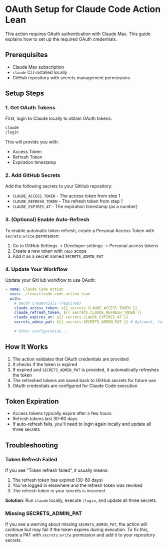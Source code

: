 # OAuth Setup for Claude Code Action Lean

This action requires OAuth authentication with Claude Max. This guide explains how to set up the required OAuth credentials.

## Prerequisites

- Claude Max subscription
- `claude` CLI installed locally
- GitHub repository with secrets management permissions

## Setup Steps

### 1. Get OAuth Tokens

First, login to Claude locally to obtain OAuth tokens:

```bash
claude
/login
```

This will provide you with:
- Access Token
- Refresh Token  
- Expiration timestamp

### 2. Add GitHub Secrets

Add the following secrets to your GitHub repository:

- `CLAUDE_ACCESS_TOKEN` - The access token from step 1
- `CLAUDE_REFRESH_TOKEN` - The refresh token from step 1
- `CLAUDE_EXPIRES_AT` - The expiration timestamp (as a number)

### 3. (Optional) Enable Auto-Refresh

To enable automatic token refresh, create a Personal Access Token with `secrets:write` permission:

1. Go to GitHub Settings → Developer settings → Personal access tokens
2. Create a new token with `repo` scope
3. Add it as a secret named `SECRETS_ADMIN_PAT`

### 4. Update Your Workflow

Update your GitHub workflow to use OAuth:

```yaml
- name: Claude Code Action
  uses: ./lean/claude-code-action-lean
  with:
    # OAuth credentials (required)
    claude_access_token: ${{ secrets.CLAUDE_ACCESS_TOKEN }}
    claude_refresh_token: ${{ secrets.CLAUDE_REFRESH_TOKEN }}
    claude_expires_at: ${{ secrets.CLAUDE_EXPIRES_AT }}
    secrets_admin_pat: ${{ secrets.SECRETS_ADMIN_PAT }} # Optional, for auto-refresh
    
    # Other configuration...
```

## How It Works

1. The action validates that OAuth credentials are provided
2. It checks if the token is expired
3. If expired and `SECRETS_ADMIN_PAT` is provided, it automatically refreshes the token
4. The refreshed tokens are saved back to GitHub secrets for future use
5. OAuth credentials are configured for Claude Code execution

## Token Expiration

- Access tokens typically expire after a few hours
- Refresh tokens last 30-60 days
- If auto-refresh fails, you'll need to login again locally and update all three secrets

## Troubleshooting

### Token Refresh Failed

If you see "Token refresh failed", it usually means:
1. The refresh token has expired (30-60 days)
2. You've logged in elsewhere and the refresh token was revoked
3. The refresh token in your secrets is incorrect

**Solution**: Run `claude` locally, execute `/login`, and update all three secrets.

### Missing SECRETS_ADMIN_PAT

If you see a warning about missing `SECRETS_ADMIN_PAT`, the action will continue but may fail if the token expires during execution. To fix this, create a PAT with `secrets:write` permission and add it to your repository secrets.